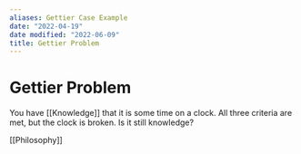 ```yaml
---
aliases: Gettier Case Example
date: "2022-04-19"
date modified: "2022-06-09"
title: Gettier Problem
---
```


# Gettier Problem
You have [[Knowledge]] that it is some time on a clock. All three criteria are met, but the clock is broken. Is it still knowledge?

[[Philosophy]]
